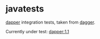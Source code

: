 # javatests

[dapper](https://github.com/jbock-java/dapper) integration tests,
taken from [dagger](https://github.com/google/dagger/tree/master/javatests).

Currently under test: [dapper:1.1](https://search.maven.org/artifact/io.github.jbock-java/dapper/1.1/jar)
